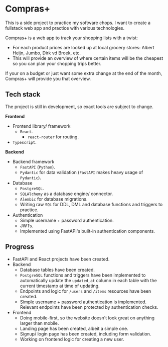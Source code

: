 # Compras+
This is a side project to practice my software chops. I want to create a fullstack web app and practice with various technologies.

Compras+ is a web app to track your shopping lists with a twist:

-   For each product prices are looked up at local grocery stores: Albert Heijn, Jumbo, Dirk vd Broek, etc.
-   This will provide an overview of where certain items will be the cheapest so you can plan your shopping trips better.

If your on a budget or just want some extra change at the end of the month, Compras+ will provide you that overview.

## Tech stack

The project is still in development, so exact tools are subject to change.

**Frontend**
- Frontend library/ framework
  - `React`.
    - `react-router` for routing.
- `Typescript`.

**Backend**
- Backend framework
  - `FastAPI` (`Python`).
  - `Pydantic` for data validation (`FastAPI` makes heavy usage of `Pydantic`).
- Database 
  - `PostgreSQL`.
  - `SQLAlchemy` as a database engine/ connector.
  - `Alembic` for database migrations.
  - Writing raw `SQL` for DDL, DML and database functions and triggers to practice.
- Authentication
  - Simple username + password authentication.
  - JWTs.
  - Implemented using FastAPI's built-in authentication components.

## Progress
- FastAPI and React projects have been created.
- Backend
  - Database tables have been created.
  - `PostgreSQL` functions and triggers have been implemented to automatically update the `updated_at` column in each table with the current timestamp at time of updating.
  - Endpoints and logic for `/users` and `/items` resources have been created.
  - Simple username + password authentication is implemented. Relevant endpoints have been protected by authentication checks.
- Frontend
  - Doing mobile-first, so the website doesn't look great on anything larger than mobile.
  - Landing page has been created, albeit a simple one.
  - Signup/ login page has been created, including form validation.
  - Working on frontend logic for creating a new user.
